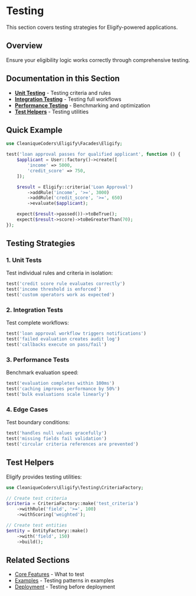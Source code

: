 # Testing

This section covers testing strategies for Eligify-powered applications.

## Overview

Ensure your eligibility logic works correctly through comprehensive testing.

## Documentation in this Section

- **[Unit Testing](unit-testing.md)** - Testing criteria and rules
- **[Integration Testing](integration-testing.md)** - Testing full workflows
- **[Performance Testing](performance-testing.md)** - Benchmarking and optimization
- **[Test Helpers](test-helpers.md)** - Testing utilities

## Quick Example

```php
use CleaniqueCoders\Eligify\Facades\Eligify;

test('loan approval passes for qualified applicant', function () {
    $applicant = User::factory()->create([
        'income' => 5000,
        'credit_score' => 750,
    ]);

    $result = Eligify::criteria('Loan Approval')
        ->addRule('income', '>=', 3000)
        ->addRule('credit_score', '>=', 650)
        ->evaluate($applicant);

    expect($result->passed())->toBeTrue();
    expect($result->score)->toBeGreaterThan(70);
});
```

## Testing Strategies

### 1. Unit Tests

Test individual rules and criteria in isolation:

```php
test('credit score rule evaluates correctly')
test('income threshold is enforced')
test('custom operators work as expected')
```

### 2. Integration Tests

Test complete workflows:

```php
test('loan approval workflow triggers notifications')
test('failed evaluation creates audit log')
test('callbacks execute on pass/fail')
```

### 3. Performance Tests

Benchmark evaluation speed:

```php
test('evaluation completes within 100ms')
test('caching improves performance by 50%')
test('bulk evaluations scale linearly')
```

### 4. Edge Cases

Test boundary conditions:

```php
test('handles null values gracefully')
test('missing fields fail validation')
test('circular criteria references are prevented')
```

## Test Helpers

Eligify provides testing utilities:

```php
use CleaniqueCoders\Eligify\Testing\CriteriaFactory;

// Create test criteria
$criteria = CriteriaFactory::make('test_criteria')
    ->withRule('field', '>=', 100)
    ->withScoring('weighted');

// Create test entities
$entity = EntityFactory::make()
    ->with('field', 150)
    ->build();
```

## Related Sections

- [Core Features](../03-core-features/) - What to test
- [Examples](../13-examples/) - Testing patterns in examples
- [Deployment](../10-deployment/) - Testing before deployment
